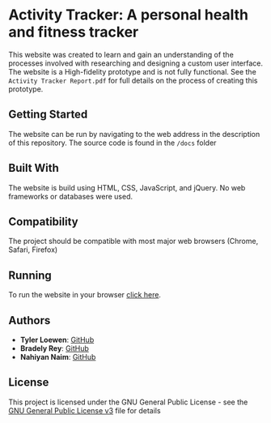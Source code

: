 # Activity Tracker: A personal health and fitness tracker

This website was created to learn and gain an understanding of the processes involved with researching and designing a custom user interface. The website is a High-fidelity prototype and is not fully functional. See the `Activity Tracker Report.pdf` for full details on the process of creating this prototype.

## Getting Started

The website can be run by navigating to the web address in the description of this repository. The source code is found in the `/docs` folder

## Built With

The website is build using HTML, CSS, JavaScript, and jQuery. No web frameworks or databases were used.

## Compatibility

The project should be compatible with most major web browsers (Chrome, Safari, Firefox)

## Running

To run the website in your browser [click here](https://tylerloewen.me/Health-and-Activity-Tracker/).

## Authors

* **Tyler Loewen**: [GitHub](https://github.com/TylerLoewen)
* **Bradely Rey**: [GitHub](https://github.com/bradleyrrr)
* **Nahiyan Naim**: [GitHub](https://github.com/nahiyannaim)


## License

This project is licensed under the GNU General Public License - see the [GNU General Public License v3](GNU\sGeneral\sPublic\sLicense\sv3.txt) file for details

